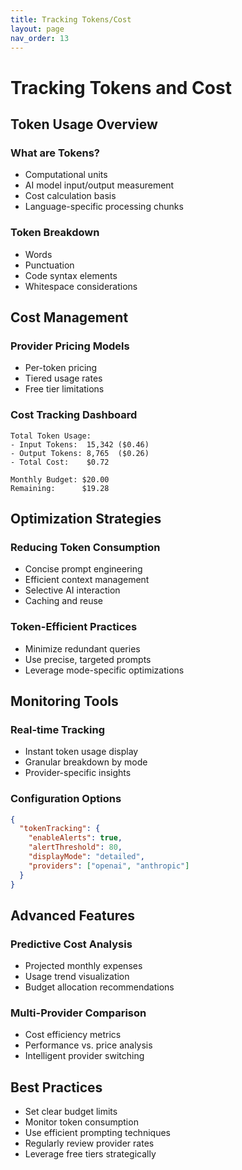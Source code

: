 ```yaml
---
title: Tracking Tokens/Cost
layout: page
nav_order: 13
---
```


# Tracking Tokens and Cost

## Token Usage Overview

### What are Tokens?
- Computational units
- AI model input/output measurement
- Cost calculation basis
- Language-specific processing chunks

### Token Breakdown
- Words
- Punctuation
- Code syntax elements
- Whitespace considerations

## Cost Management

### Provider Pricing Models
- Per-token pricing
- Tiered usage rates
- Free tier limitations

### Cost Tracking Dashboard
```
Total Token Usage:
- Input Tokens:  15,342 ($0.46)
- Output Tokens: 8,765  ($0.26)
- Total Cost:    $0.72

Monthly Budget: $20.00
Remaining:      $19.28
```

## Optimization Strategies

### Reducing Token Consumption
- Concise prompt engineering
- Efficient context management
- Selective AI interaction
- Caching and reuse

### Token-Efficient Practices
- Minimize redundant queries
- Use precise, targeted prompts
- Leverage mode-specific optimizations

## Monitoring Tools

### Real-time Tracking
- Instant token usage display
- Granular breakdown by mode
- Provider-specific insights

### Configuration Options
```json
{
  "tokenTracking": {
    "enableAlerts": true,
    "alertThreshold": 80,
    "displayMode": "detailed",
    "providers": ["openai", "anthropic"]
  }
}
```

## Advanced Features

### Predictive Cost Analysis
- Projected monthly expenses
- Usage trend visualization
- Budget allocation recommendations

### Multi-Provider Comparison
- Cost efficiency metrics
- Performance vs. price analysis
- Intelligent provider switching

## Best Practices
- Set clear budget limits
- Monitor token consumption
- Use efficient prompting techniques
- Regularly review provider rates
- Leverage free tiers strategically